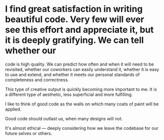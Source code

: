 # I find great satisfaction in writing beautiful code. Very few will ever see this effort and appreciate it, but it is deeply gratifying. We can tell whether our
code is high quality. We can predict how often and when it will need to be revisited, whether our coworkers can easily understand it, whether it is easy to use
and extend, and whether it meets our personal standards of completeness and correctness.

This type of creative output is quickly becoming more important to me. It is a different type of aesthetic, less superficial and more fulfilling.

I like to think of good code as the walls on which many coats of paint will be applied.

Good code should outlast us, when many designs will not.

It's almost ethical — deeply considering how we leave the codebase for our future selves or others.
